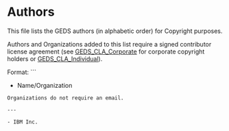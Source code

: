 # Authors

This file lists the GEDS authors (in alphabetic order) for Copyright purposes.

Authors and Organizations added to this list require a signed contributor license agreement (see [GEDS_CLA_Corporate](GEDS_CLA_Corporate.doc) for corporate copyright holders or [GEDS_CLA_Individual](GEDS_CLA_Individual.doc)).

Format: ```
- Name/Organization <email address>
```
Organizations do not require an email.

--- 

- IBM Inc.

